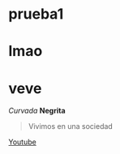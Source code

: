 # prueba1

# lmao
# veve

*Curvada*
**Negrita**

> Vivimos en una sociedad

[Youtube](https://www.youtube.com/watch?v=K-xfVyf64lo)

